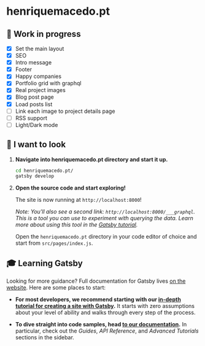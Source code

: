 # henriquemacedo.pt

## 🚀 Work in progress

- [x] Set the main layout
- [x] SEO
- [x] Intro message
- [x] Footer
- [x] Happy companies
- [x] Portfolio grid with graphql
- [x] Real project images
- [x] Blog post page
- [x] Load posts list
- [ ] Link each image to project details page
- [ ] RSS support
- [ ] Light/Dark mode

## 🧐 I want to look

1. **Navigate into henriquemacedo.pt directory and start it up.**

   ```sh
   cd henriquemacedo.pt/
   gatsby develop
   ```

2. **Open the source code and start exploring!**

   The site is now running at `http://localhost:8000`!

   _Note: You'll also see a second link: _`http://localhost:8000/___graphql`_. This is a tool you can use to experiment with querying the data. Learn more about using this tool in the [Gatsby tutorial](https://www.gatsbyjs.org/tutorial/part-five/#introducing-graphiql)._

   Open the `henriquemacedo.pt` directory in your code editor of choice and start from `src/pages/index.js`.

## 🎓 Learning Gatsby

Looking for more guidance? Full documentation for Gatsby lives [on the website](https://www.gatsbyjs.org/). Here are some places to start:

- **For most developers, we recommend starting with our [in-depth tutorial for creating a site with Gatsby](https://www.gatsbyjs.org/tutorial/).** It starts with zero assumptions about your level of ability and walks through every step of the process.

- **To dive straight into code samples, head [to our documentation](https://www.gatsbyjs.org/docs/).** In particular, check out the _Guides_, _API Reference_, and _Advanced Tutorials_ sections in the sidebar.
